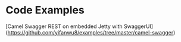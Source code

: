 # Code Examples
[Camel Swagger REST on embedded Jetty with SwaggerUI] (https://github.com/yifanwu8/examples/tree/master/camel-swagger)
